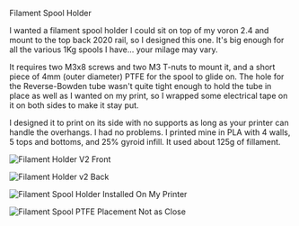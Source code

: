 Filament Spool Holder

I wanted a filament spool holder I could sit on top of my voron 2.4 and mount to the top back 2020 rail, so I designed this one. It's big enough for all the various 1Kg spools I have... your milage may vary.

It requires two M3x8 screws and two M3 T-nuts to mount it, and a short piece of 4mm (outer diameter) PTFE for the spool to glide on. The hole for the Reverse-Bowden tube wasn't quite tight enough to hold the tube in place as well as I wanted on my print, so I wrapped some electrical tape on it on both sides to make it stay put.

I designed it to print on its side with no supports as long as your printer can handle the overhangs. I had no problems. I printed mine in PLA with 4 walls, 5 tops and bottoms, and 25% gyroid infill. It used about 125g of fillament.

![Filament Holder V2 Front](https://github.com/user-attachments/assets/5a69ee92-76a6-4d72-a0ae-d090687f8e9d)

![Filament Holder v2 Back](https://github.com/user-attachments/assets/c0e0b0fc-6a23-4157-be7b-b268f8841ef3)

![Filament Spool Holder Installed On My Printer](https://github.com/user-attachments/assets/ad03fd4e-e565-4355-a95c-61032d76d13a)

![Filament Spool PTFE Placement Not as Close](https://github.com/user-attachments/assets/1043346c-a136-4196-831d-cbd6a7027af7)
